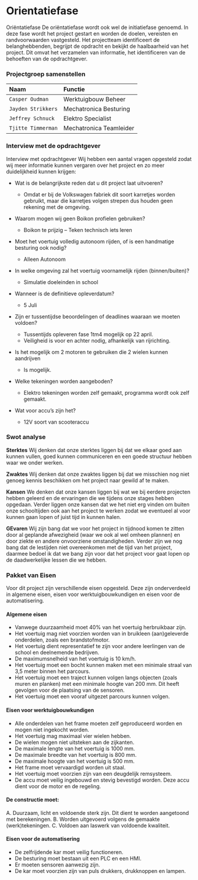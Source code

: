 # Orientatiefase   

Oriëntatiefase
De oriëntatiefase wordt ook wel de initiatiefase genoemd.
In deze fase wordt het project gestart en worden de doelen, vereisten en randvoorwaarden vastgesteld. Het projectteam identificeert de belanghebbenden, begrijpt de opdracht en bekijkt de haalbaarheid van het project. Dit omvat het verzamelen van informatie, het identificeren van de behoeften van de opdrachtgever.

### Projectgroep samenstellen

| Naam      | Functie                         |
| :---------- | :----------------------------------- |
| `Casper Oudman`       | Werktuigbouw Beheer  |
| `Jayden Strikkers`       | Mechatronica Besturing |
| `Jeffrey Schnuck`    | Elektro Specialist |
| `Tjitte Timmerman`    | Mechatronica Teamleider |

### Interview met de opdrachtgever

Interview met opdrachtgever
Wij hebben een aantal vragen opgesteld zodat wij meer informatie kunnen vergaren over het project en zo meer duidelijkheid kunnen krijgen:

- Wat is de belangrijkste reden dat u dit project laat uitvoeren?
    - Omdat er bij de Volkswagen fabriek dit soort karretjes worden gebruikt, maar die karretjes volgen strepen dus houden geen rekening met de omgeving.
- Waarom mogen wij geen Boikon profielen gebruiken?
    - Boikon te prijzig – Teken technisch iets leren

- Moet het voertuig volledig autonoom rijden, of is een handmatige besturing ook nodig?
    - Alleen Autonoom
- In welke omgeving zal het voertuig voornamelijk rijden (binnen/buiten)?
    - Simulatie doeleinden in school
- Wanneer is de definitieve opleverdatum? 
    - 5 Juli
- Zijn er tussentijdse beoordelingen of deadlines waaraan we moeten voldoen?
    - Tussentijds opleveren fase 1tm4 mogelijk op 22 april.
    - Veiligheid is voor en achter nodig, afhankelijk van rijrichting.
- Is het mogelijk om 2 motoren te gebruiken die 2 wielen kunnen aandrijven
    - Is mogelijk.
- Welke tekeningen worden aangeboden?
    - Elektro tekeningen worden zelf gemaakt, programma wordt ook zelf gemaakt.
- Wat voor accu’s zijn het?
    - 12V soort van scooteraccu 


### Swot analyse

__Sterktes__
Wij denken dat onze sterktes liggen bij dat we elkaar goed aan kunnen vullen, goed kunnen communiceren en een goede structuur hebben waar we onder werken.

__Zwaktes__
Wij denken dat onze zwaktes liggen bij dat we misschien nog niet genoeg kennis beschikken om het project naar gewild af te maken.

__Kansen__
We denken dat onze kansen liggen bij wat we bij eerdere projecten hebben geleerd en de ervaringen die we tijdens onze stages hebben opgedaan. Verder liggen onze kansen dat we het niet erg vinden om buiten onze schooltijden ook aan het project te werken zodat we eventueel al voor kunnen gaan lopen of juist tijd in kunnen halen.

__GEvaren__
Wij zijn bang dat we voor het project in tijdnood komen te zitten door al geplande afwezigheid (waar we ook al wel omheen plannen) en door ziekte en andere onvoorziene omstandigheden. Verder zijn we nog bang dat de lestijden niet overeenkomen met de tijd van het project, daarmee bedoel ik dat we bang zijn voor dat het project voor gaat lopen op de daadwerkelijke lessen die we hebben.

### Pakket van Eisen

Voor dit project zijn verschillende eisen opgesteld. Deze zijn onderverdeeld in algemene eisen, eisen voor werktuigbouwkundigen en eisen voor de automatisering.

#### Algemene eisen
-	Vanwege duurzaamheid moet 40% van het voertuig herbruikbaar zijn.
-	Het voertuig mag niet voorzien worden van in bruikleen (aan)geleverde onderdelen, zoals een brandstofmotor.
-	Het voertuig dient representatief te zijn voor andere leerlingen van de school en deelnemende bedrijven.
-	De maximumsnelheid van het voertuig is 10 km/h.
-	Het voertuig moet een bocht kunnen maken met een minimale straal van 3,5 meter binnen het parcours.
-	Het voertuig moet een traject kunnen volgen langs objecten (zoals muren en planken) met een minimale hoogte van 200 mm. Dit heeft gevolgen voor de plaatsing van de sensoren.
-	Het voertuig moet een vooraf uitgezet parcours kunnen volgen.


#### Eisen voor werktuigbouwkundigen
-	Alle onderdelen van het frame moeten zelf geproduceerd worden en mogen niet ingekocht worden.
-	Het voertuig mag maximaal vier wielen hebben.
-	De wielen mogen niet uitsteken aan de zijkanten.
-	De maximale lengte van het voertuig is 1000 mm.
-	De maximale breedte van het voertuig is 800 mm.
-	De maximale hoogte van het voertuig is 500 mm.
-	Het frame moet vervaardigd worden uit staal.
-	Het voertuig moet voorzien zijn van een deugdelijk remsysteem.
-	De accu moet veilig ingebouwd en stevig bevestigd worden. Deze accu dient voor de motor en de regeling.

#### De constructie moet:
A. Duurzaam, licht en voldoende sterk zijn. Dit dient te worden aangetoond met berekeningen.
B. Worden uitgevoerd volgens de gemaakte (werk)tekeningen.
C. Voldoen aan laswerk van voldoende kwaliteit.

#### Eisen voor de automatisering
-	De zelfrijdende kar moet veilig functioneren.
-	De besturing moet bestaan uit een PLC en een HMI.
-	Er moeten sensoren aanwezig zijn.
-	De kar moet voorzien zijn van puls drukkers, drukknoppen en lampen.
